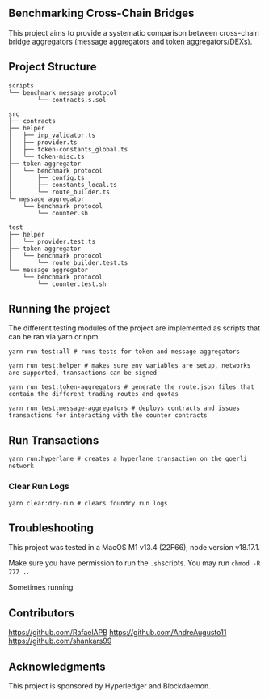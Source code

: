 ## Benchmarking Cross-Chain Bridges
This project aims to provide a systematic comparison between cross-chain bridge aggregators (message aggregators and token aggregators/DEXs).

## Project Structure

```
scripts
└── benchmark message protocol
        └── contracts.s.sol

src
├── contracts
├── helper
│   ├── inp_validator.ts
│   ├── provider.ts
│   ├── token-constants_global.ts
│   └── token-misc.ts
├── token aggregator
│   └── benchmark protocol
│       ├── config.ts
│       ├── constants_local.ts
│       └── route_builder.ts
└─ message aggregator
    └── benchmark protocol
        └── counter.sh

test
├── helper
│   └── provider.test.ts
├── token aggregator
│   └── benchmark protocol
│       └── route_builder.test.ts
└── message aggregator
    └── benchmark protocol
        └── counter.test.sh
```

## Running the project
The different testing modules of the project are implemented as scripts that can be ran via yarn or npm.

 ```shell
 yarn run test:all # runs tests for token and message aggregators
 ```

 ```shell
 yarn run test:helper # makes sure env variables are setup, networks are supported, transactions can be signed
 ```

 ```shell
 yarn run test:token-aggregators # generate the route.json files that contain the different trading routes and quotas
 ```
 ```shell
 yarn run test:message-aggregators # deploys contracts and issues transactions for interacting with the counter contracts 
 ```



## Run Transactions

```shell
yarn run:hyperlane # creates a hyperlane transaction on the goerli network
```
### Clear Run Logs

```shell
yarn clear:dry-run # clears foundry run logs
```

## Troubleshooting
This project was tested in a MacOS M1 v13.4 (22F66), node version v18.17.1.

Make sure you have permission to run the ``.sh``scripts. You may run ``chmod -R 777 .``. 

Sometimes running 

## Contributors
https://github.com/RafaelAPB
https://github.com/AndreAugusto11
https://github.com/shankars99


## Acknowledgments 
This project is sponsored by Hyperledger and Blockdaemon. 

